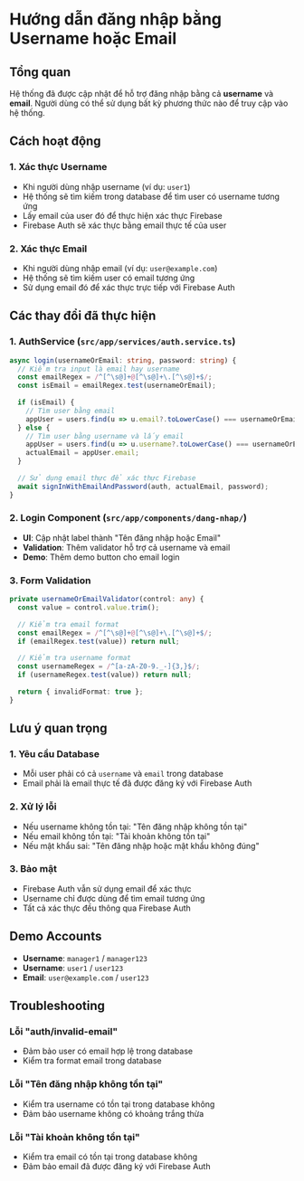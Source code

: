 # Hướng dẫn đăng nhập bằng Username hoặc Email

## Tổng quan
Hệ thống đã được cập nhật để hỗ trợ đăng nhập bằng cả **username** và **email**. Người dùng có thể sử dụng bất kỳ phương thức nào để truy cập vào hệ thống.

## Cách hoạt động

### 1. Xác thực Username
- Khi người dùng nhập username (ví dụ: `user1`)
- Hệ thống sẽ tìm kiếm trong database để tìm user có username tương ứng
- Lấy email của user đó để thực hiện xác thực Firebase
- Firebase Auth sẽ xác thực bằng email thực tế của user

### 2. Xác thực Email
- Khi người dùng nhập email (ví dụ: `user@example.com`)
- Hệ thống sẽ tìm kiếm user có email tương ứng
- Sử dụng email đó để xác thực trực tiếp với Firebase Auth

## Các thay đổi đã thực hiện

### 1. AuthService (`src/app/services/auth.service.ts`)
```typescript
async login(usernameOrEmail: string, password: string) {
  // Kiểm tra input là email hay username
  const emailRegex = /^[^\s@]+@[^\s@]+\.[^\s@]+$/;
  const isEmail = emailRegex.test(usernameOrEmail);
  
  if (isEmail) {
    // Tìm user bằng email
    appUser = users.find(u => u.email?.toLowerCase() === usernameOrEmail.toLowerCase());
  } else {
    // Tìm user bằng username và lấy email
    appUser = users.find(u => u.username?.toLowerCase() === usernameOrEmail.toLowerCase());
    actualEmail = appUser.email;
  }
  
  // Sử dụng email thực để xác thực Firebase
  await signInWithEmailAndPassword(auth, actualEmail, password);
}
```

### 2. Login Component (`src/app/components/dang-nhap/`)
- **UI**: Cập nhật label thành "Tên đăng nhập hoặc Email"
- **Validation**: Thêm validator hỗ trợ cả username và email
- **Demo**: Thêm demo button cho email login

### 3. Form Validation
```typescript
private usernameOrEmailValidator(control: any) {
  const value = control.value.trim();
  
  // Kiểm tra email format
  const emailRegex = /^[^\s@]+@[^\s@]+\.[^\s@]+$/;
  if (emailRegex.test(value)) return null;
  
  // Kiểm tra username format
  const usernameRegex = /^[a-zA-Z0-9._-]{3,}$/;
  if (usernameRegex.test(value)) return null;
  
  return { invalidFormat: true };
}
```

## Lưu ý quan trọng

### 1. Yêu cầu Database
- Mỗi user phải có cả `username` và `email` trong database
- Email phải là email thực tế đã được đăng ký với Firebase Auth

### 2. Xử lý lỗi
- Nếu username không tồn tại: "Tên đăng nhập không tồn tại"
- Nếu email không tồn tại: "Tài khoản không tồn tại"
- Nếu mật khẩu sai: "Tên đăng nhập hoặc mật khẩu không đúng"

### 3. Bảo mật
- Firebase Auth vẫn sử dụng email để xác thực
- Username chỉ được dùng để tìm email tương ứng
- Tất cả xác thực đều thông qua Firebase Auth

## Demo Accounts
- **Username**: `manager1` / `manager123`
- **Username**: `user1` / `user123`  
- **Email**: `user@example.com` / `user123`

## Troubleshooting

### Lỗi "auth/invalid-email"
- Đảm bảo user có email hợp lệ trong database
- Kiểm tra format email trong database

### Lỗi "Tên đăng nhập không tồn tại"
- Kiểm tra username có tồn tại trong database không
- Đảm bảo username không có khoảng trắng thừa

### Lỗi "Tài khoản không tồn tại"
- Kiểm tra email có tồn tại trong database không
- Đảm bảo email đã được đăng ký với Firebase Auth
